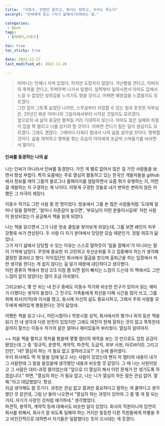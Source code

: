 ```yaml
---
title:  "이동수, 언젠간 잘리고, 회사는 망하고, 우리는 죽는다"
excerpt: "인싸에게 듣는 (자기 삶에서)인싸되는 법."

categories:
 - Book
tags:
 - [에쎄이,이동수]

toc: true
toc_sticky: true

date: 2022-11-17
last_modified_at: 2022-11-26

---
```


> 어머니는 언제나 지쳐 있었다. 하지만 도망치지 않았다. 가난함을 견디고, 아버지의 폭력을 견디고, 뚜벅뚜벅 나가서 일했다. 일찍부터 일하시면서 아마도 집에서 느낄 수 없었던 성취감을 느끼기도 했을 것이고, 어쩌면 해방감을 느꼈을지도 모르겠다.  
> 그런 집이 그토록 싫었던 나지만, 스무살부터 자립할 수 있는 힘과 꼿꼿한 자부심은, 20년간 봐온 어머니의 그림자에서부터 시작된 것일지도 모르겠다.  
> 앞으로의 내 삶이 꽃길만 펼쳐질 거라 기대하지 않는다. 아마도 많은 실패와 좌절이 입을 쫙 벌리고 나를 삼키려 할 것이다. 어쩌면 견디기 힘든 일이 생길지도 모르겠다. 그래도 괜찮다. 그때마다 더욱더 힘내서 나의 삶을 살아낼 것이다. 행복할 것이다. 삶을 개척하고 행복을 찾는 모습이 아이에게 조금씩 스며들기를 바라면서 말이다.  

#### 인싸를 동경하는 나의 삶

나는 인싸가 아니라서 인싸를 동경한다. 가진 게 별로 없어서 많은 걸 가진 사람들을 보면서 항상 부럽다. 특히 요즘에는 주로 열심히 활동하고 있는 한국인 개발자들을 github에서 정보를 캐어 그들의 블로그나 홈페이지를 염탐하면서 요즘 뭐가 유행하는 지, 어떤 걸 개발하는 지 구경하는 게 낙이다. 이렇게 구경한 것들로 내가 변하든 변하지 않든 어쨌든 그 자극이 재밌다.  

이동수 작가도 그런 사람 중 한 명이었다. 방송에서 그를 본 많은 사람들처럼 '도대체 얼마나 일을 잘하면', '얼마나 자존감이 높으면', '부모님이 어떤 분들이시길래' 저런 사람이 완성되었는가 궁금해서 책을 읽게 되었다.  

나는 책을 읽으면서 그가 나온 방송 클립을 찾아보게 되었는데, 그를 보면 왜인지 자꾸 강형욱 씨가 연상된다. 두 사람 다 자기 분야에서 당당한 모습 때문인가. 정말 외모가 닮았나.  
그가 자기 삶에서 당당할 수 있는 이유는 스스로 말하듯이 '일을 잘해서'가 아니라는 말이 기억에 남았다. 무엇에 중요한 지 고민하고 우선순위를 두고 집중해야 하는가 생각해 결정한 결과라고 했다. 이익집단인 회사에서 월급을 받으며 출퇴근을 하는 입장에서 저런 생각을 한다는 게 쉽지 않다는 걸 알기 때문에 대단하다고 생각했다.  
이런 종류의 책에서 항상 2/3 지점 쯤 되면 힘이 빠지는 느낌이 드는데 이 책에서도 그런 느낌이 없지 않았다는 점이 조금 아쉬웠다.  

그러고보니, 몇 안 되는 내 친구 중에도 이동수 작가와 비슷한 친구가 있어서 읽는 재미가 더했다는 생각이 들었다. 그 친구도 가족들에게 최선을 다해 시간을 많이 쓰고, 그를 위해 퇴사(이직)와 이사를 했고, 동시에 자신의 삶도 중요시하고, 그래서 주위 사람들 모두에게 배려있게 행동한다는 것이 닮았네.  

어쨌든 책을 읽고 나니, 어린시절이나 학창시절 성적, 회사에서의 평가나 위치 등은 책을 읽기 전 내 생각과 다른 반전이 있었지만 그래도 여전히 현재 잘하는 것이 많고 똑똑한데 글까지 잘쓰는 이동수 작가의 삶은 얼마나 재미있을까 부러웠다. 열심히 살아야지.  

++ 처음 책을 펼치고 목차를 봤을때 몇몇 챕터의 제목을 보는 것 만으로도 엄청 공감이 됐었는데 그 중 '정규직, 운영직, 계약직, 파견직, 도급직, 외부 사원, 아르바이트 그리고 인턴', '네? 열심히 하는 거 필요 없고 잘하라고요?' 가 눈에 들어왔다.  
우리 회사에도 딱 저 말을 입에 달고 사는 사람이 있었는데 왠지 저 챕터의 내용이 내가 그 사람한테 그 말을 들었을때 생각했던 내용과 비슷할 것 같았다. 그 때 나는 사원이었고 그 사람은 대리-과장 쯤이었는데 "앞으로 더 열심히 해서 이런 문제가 안 생기도록 하겠습니다." 하면, "열심히 하는 거 필요 없고, 나는 니가 열심히 하든 말든 관심 없어. 잘 해."라고 대답했었다. 항상.  
지금 생각해도 참 웃기다. 과정은 관심 없고 결과만 중요하다고 말하는 게 쿨하다고 생각했던 것 같은데, 그럼 난 돌아 나오면서 "열심히 하는 과정이 있어야 그 중 몇 개 잘 되는거지. 자기가 사장인 것처럼 얘기하네." 생각했었다.  
파견직, 용역직, 계약직 등에 대해서도 비슷한 일이 있었다. 회사의 직원이니까 당연히 회사를 위해서, 회사가 잘 되도록 일해야 하는 거지만 동등한 다른 직원들에게 차별을 주고 비인간적으로 대하면서 자기들은 일잘했다는 듯이 으시대는 게 웃겼다.  